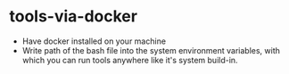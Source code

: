 # tools-via-docker  
- Have docker installed on your machine
- Write path of the bash file into the system environment variables, with which you can run tools anywhere like it's system build-in.
